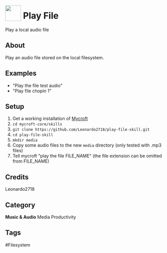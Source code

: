 # <img src="https://raw.githack.com/FortAwesome/Font-Awesome/master/svgs/solid/caret-square-right.svg" card_color="#FEE255" width="50" height="50" style="vertical-align:bottom"/> Play File
Play a local audio file

## About
Play an audio file stored on the local filesystem.

## Examples
* "Play the file test audio"
* "Play file chopin 1"

## Setup

1. Get a working installation of [Mycroft](https://github.com/MycroftAI/mycroft-core)
2. `cd mycroft-core/skills`
3. `git clone https://github.com/Leonardo2718/play-file-skill.git`
4. `cd play-file-skill`
5. `mkdir media`
6. Copy some audio files to the new `media` directory (only tested with .mp3 files)
7. Tell mycroft "play the file FILE_NAME" (the file extension can be omitted from FILE_NAME)

## Credits
Leonardo2718

## Category
**Music & Audio**
Media
Productivity

## Tags
#Filesystem

